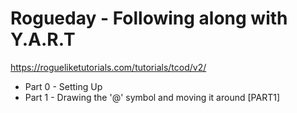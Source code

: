 # Rogueday - Following along with Y.A.R.T

https://rogueliketutorials.com/tutorials/tcod/v2/

* Part 0 - Setting Up
* Part 1 - Drawing the '@' symbol and moving it around [PART1]


